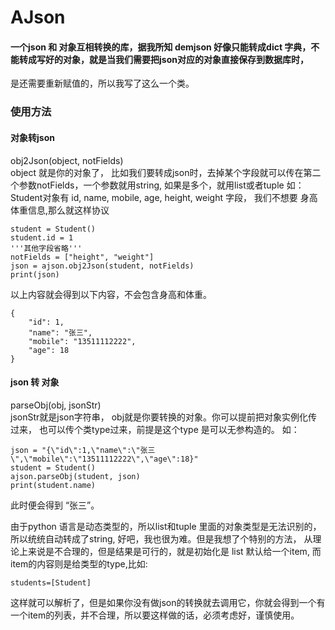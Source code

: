 # AJson

#### 一个json 和 对象互相转换的库，据我所知 demjson 好像只能转成dict 字典，不能转成写好的对象，就是当我们需要把json对应的对象直接保存到数据库时，
是还需要重新赋值的，所以我写了这么一个类。

### 使用方法  
#### 对象转json  
obj2Json(object, notFields)  
object 就是你的对象了， 比如我们要转成json时，去掉某个字段就可以传在第二个参数notFields，一个参数就用string, 如果是多个，就用list或者tuple
如：Student对象有 id, name, mobile, age, height, weight 字段， 我们不想要 身高体重信息,那么就这样协议
```
student = Student()
student.id = 1
'''其他字段省略'''
notFields = ["height", "weight"]
json = ajson.obj2Json(student, notFields)  
print(json)

```
以上内容就会得到以下内容，不会包含身高和体重。
```
{
    "id": 1,
    "name": "张三",
    "mobile": "13511112222",
    "age": 18
}
```

#### json 转 对象  
parseObj(obj, jsonStr)  
jsonStr就是json字符串， obj就是你要转换的对象。你可以提前把对象实例化传过来， 也可以传个类type过来，前提是这个type 是可以无参构造的。
如：
```
json = "{\"id\":1,\"name\":\"张三\",\"mobile\":\"13511112222\",\"age\":18}"
student = Student()
ajson.parseObj(student, json)  
print(student.name)

```
此时便会得到 “张三”。  
  
由于python 语言是动态类型的，所以list和tuple 里面的对象类型是无法识别的，所以统统自动转成了string, 好吧，我也很为难。但是我想了个特别的方法，
从理论上来说是不合理的，但是结果是可行的，就是初始化是 list 默认给一个item, 而item的内容则是给类型的type,比如:
```
students=[Student]
```
这样就可以解析了，但是如果你没有做json的转换就去调用它，你就会得到一个有一个item的列表，并不合理，所以要这样做的话，必须考虑好，谨慎使用。  

